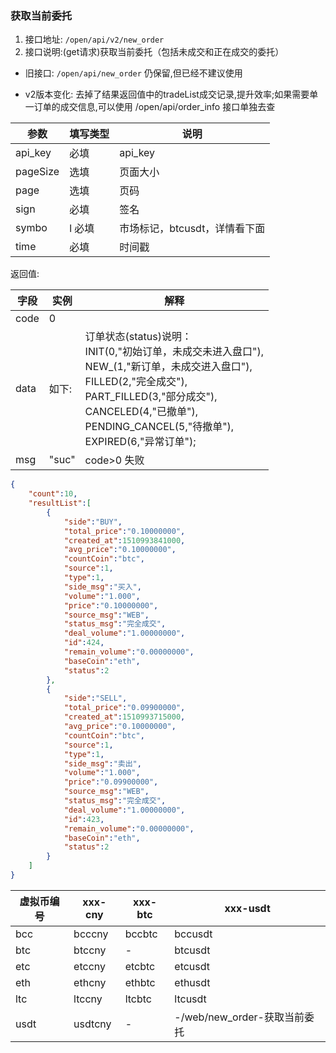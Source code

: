 ### <span id="14">获取当前委托</span>


1. 接口地址: `/open/api/v2/new_order`
2. 接口说明:(get请求)获取当前委托（包括未成交和正在成交的委托）

* 旧接口: `/open/api/new_order` 仍保留,但已经不建议使用

* v2版本变化: 去掉了结果返回值中的tradeList成交记录,提升效率;如果需要单一订单的成交信息,可以使用 /open/api/order_info 接口单独去查

| 参数     | 填写类型 | 说明                          |
| -------- | -------- | ----------------------------- |
| api_key  | 必填     | api_key                       |
| pageSize | 选填     | 页面大小                      |
| page     | 选填     | 页码                          |
| sign     | 必填     | 签名                          |
| symbo    | l 必填   | 市场标记，btcusdt，详情看下面 |
| time     | 必填     | 时间戳                        |

返回值:

| 字段 | 实例  | 解释        |
| ---- | ----- | ----------- |
| code | 0     |             |
| data | 如下: | 订单状态(status)说明：<br>INIT(0,"初始订单，未成交未进入盘口"),<br>NEW_(1,"新订单，未成交进入盘口"),<br>FILLED(2,"完全成交"),<br>PART_FILLED(3,"部分成交"),<br>CANCELED(4,"已撤单"),<br>PENDING_CANCEL(5,"待撤单"),<br>EXPIRED(6,"异常订单");          |
| msg  | "suc" | code>0 失败 |

```json
{
    "count":10,
    "resultList":[
        {
            "side":"BUY",
            "total_price":"0.10000000",
            "created_at":1510993841000,
            "avg_price":"0.10000000",
            "countCoin":"btc",
            "source":1,
            "type":1,
            "side_msg":"买入",
            "volume":"1.000",
            "price":"0.10000000",
            "source_msg":"WEB",
            "status_msg":"完全成交",
            "deal_volume":"1.00000000",
            "id":424,
            "remain_volume":"0.00000000",
            "baseCoin":"eth",
            "status":2
        },
        {
            "side":"SELL",
            "total_price":"0.09900000",
            "created_at":1510993715000,
            "avg_price":"0.10000000",
            "countCoin":"btc",
            "source":1,
            "type":1,
            "side_msg":"卖出",
            "volume":"1.000",
            "price":"0.09900000",
            "source_msg":"WEB",
            "status_msg":"完全成交",
            "deal_volume":"1.00000000",
            "id":423,
            "remain_volume":"0.00000000",
            "baseCoin":"eth",
            "status":2
        }
    ]
}
```

| 虚拟币编号 | xxx-cny | xxx-btc | xxx-usdt                     |
| ---------- | ------- | ------- | ---------------------------- |
| bcc        | bcccny  | bccbtc  | bccusdt                      |
| btc        | btccny  | -       | btcusdt                      |
| etc        | etccny  | etcbtc  | etcusdt                      |
| eth        | ethcny  | ethbtc  | ethusdt                      |
| ltc        | ltccny  | ltcbtc  | ltcusdt                      |
| usdt       | usdtcny | -       | -/web/new_order-获取当前委托 |
